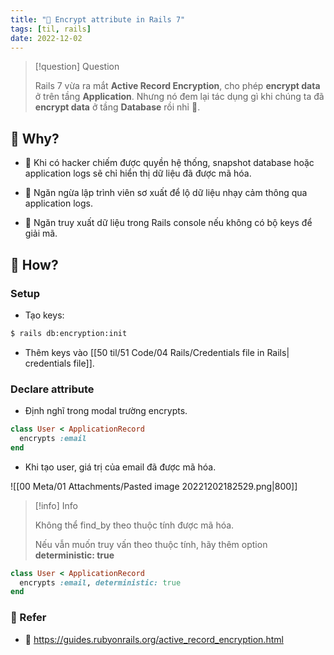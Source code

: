 ```yaml
---
title: "🌱 Encrypt attribute in Rails 7"
tags: [til, rails]
date: 2022-12-02
---
```


> [!question] Question
> 
> Rails 7 vừa ra mắt **Active Record Encryption**, cho phép **encrypt data** ở trên tầng **Application**. Nhưng nó đem lại tác dụng gì khi chúng ta đã **encrypt data** ở tầng **Database** rồi nhỉ 🤔. 

## 🌿 Why?
- 🌱 Khi có hacker chiếm được quyền hệ thống, snapshot database hoặc application logs sẽ chỉ hiển thị dữ liệu đã được mã hóa.

- 🌱 Ngăn ngừa lập trình viên sơ xuất để lộ dữ liệu nhạy cảm thông qua application logs.

- 🌱 Ngăn truy xuất dữ liệu trong Rails console nếu không có bộ keys để giải mã.

## 🌿 How?
### Setup
- Tạo keys:

```sh
$ rails db:encryption:init
```

- Thêm keys vào [[50 til/51 Code/04 Rails/Credentials file in Rails| credentials file]].

### Declare attribute
- Định nghĩ trong modal trường encrypts.

```rb
class User < ApplicationRecord
  encrypts :email
end
```

- Khi tạo user, giá trị của email đã được mã hóa.  

![[00 Meta/01 Attachments/Pasted image 20221202182529.png|800]]

> [!info] Info
> 
> Không thể find_by theo thuộc tính được mã hóa. 
> 
> Nếu vẫn muốn truy vấn theo thuộc tính, hãy thêm option 
**deterministic: true**

```rb
class User < ApplicationRecord
  encrypts :email, deterministic: true
end
```

### 🌿 Refer
- 🌱 https://guides.rubyonrails.org/active_record_encryption.html